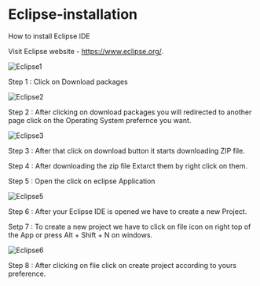 # Eclipse-installation

How to install Eclipse IDE

Visit Eclipse website - https://www.eclipse.org/.

![Eclipse1](https://user-images.githubusercontent.com/92996163/235713537-2ddd10db-c137-4b97-856d-e561473501ef.png)

Step 1 : Click on Download packages

![Eclipse2](https://user-images.githubusercontent.com/92996163/235714063-9a365aa5-4c7a-4280-8f85-146fcfba4377.png)

Step 2 : After clicking on download packages you will redirected to another page click on the Operating System prefernce you want.

![Eclipse3](https://user-images.githubusercontent.com/92996163/235714555-fab362cb-c36f-4d74-8934-b1f8611dc13d.png)

Step 3 : After that click on download button it starts downloading ZIP file.

Step 4 : After downloading the zip file Extarct them by right click on them.

Step 5 : Open the click on eclipse Application

![Eclipse5](https://user-images.githubusercontent.com/92996163/235721209-8a34b607-d0fc-4791-8e66-5d292d28a47c.png)

Step 6 : After your Eclipse IDE is opened we have to create a new Project.

Setp 7 : To create a new project we have to click on file icon on right top of the App or press Alt + Shift + N on windows.

![Eclipse6](https://user-images.githubusercontent.com/92996163/235730023-813f7e37-d522-41f0-8862-54b4765afca8.png)

Step 8 : After clicking on flie click on create project according to yours preference.


